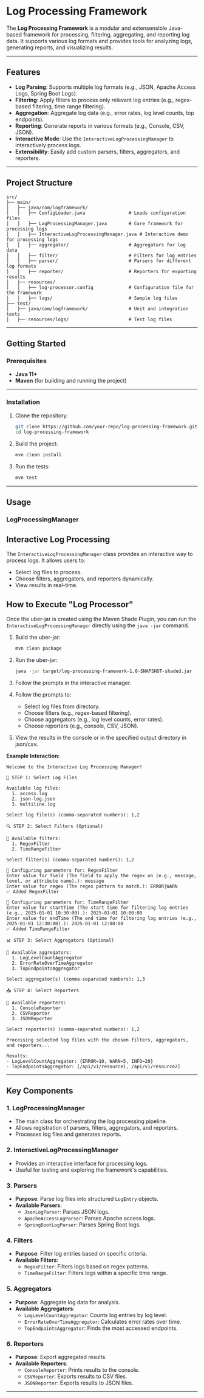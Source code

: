 # Log Processing Framework

The **Log Processing Framework** is a modular and extensensible Java-based framework for processing, filtering, aggregating, and reporting log data. It supports various log formats and provides tools for analyzing logs, generating reports, and visualizing results.

---

## Features

- **Log Parsing**: Supports multiple log formats (e.g., JSON, Apache Access Logs, Spring Boot Logs).
- **Filtering**: Apply filters to process only relevant log entries (e.g., regex-based filtering, time range filtering).
- **Aggregation**: Aggregate log data (e.g., error rates, log level counts, top endpoints).
- **Reporting**: Generate reports in various formats (e.g., Console, CSV, JSON).
- **Interactive Mode**: Use the `InteractiveLogProcessingManager` to interactively process logs.
- **Extensibility**: Easily add custom parsers, filters, aggregators, and reporters.

---

## Project Structure

```
src/
├── main/
│   ├── java/com/logframework/
│   │   ├── ConfigLoader.java                # Loads configuration files
│   │   ├── LogProcessingManager.java        # Core framework for processing logs
│   │   ├── InteractiveLogProcessingManager.java # Interactive demo for processing logs
│   │   ├── aggregator/                      # Aggregators for log data
│   │   ├── filter/                          # Filters for log entries
│   │   ├── parser/                          # Parsers for different log formats
│   │   ├── reporter/                        # Reporters for exporting results
│   ├── resources/
│   │   ├── log-processor.config             # Configuration file for the framework
│   │   ├── logs/                            # Sample log files
├── test/
│   ├── java/com/logframework/               # Unit and integration tests
│   ├── resources/logs/                      # Test log files
```

---

## Getting Started

### Prerequisites

- **Java 11+**
- **Maven** (for building and running the project)

---

### Installation

1. Clone the repository:

   ```bash
   git clone https://github.com/your-repo/log-processing-framework.git
   cd log-processing-framework
   ```

2. Build the project:

   ```bash
   mvn clean install
   ```

3. Run the tests:
   ```bash
   mvn test
   ```

---

## Usage

### **LogProcessingManager**


## Interactive Log Processing

The `InteractiveLogProcessingManager` class provides an interactive way to process logs. It allows users to:

- Select log files to process.
- Choose filters, aggregators, and reporters dynamically.
- View results in real-time.


## How to Execute "Log Processor"

Once the uber-jar is created using the Maven Shade Plugin, you can run the `InteractiveLogProcessingManager` directly using the `java -jar` command.

1. Build the uber-jar:

   ```bash
   mvn clean package
   ```

2. Run the uber-jar:

   ```bash
   java -jar target/log-processing-framework-1.0-SNAPSHOT-shaded.jar
   ```

3. Follow the prompts in the interactive manager.

4. Follow the prompts to:

    - Select log files from directory.
    - Choose filters (e.g., regex-based filtering).
    - Choose aggregators (e.g., log level counts, error rates).
    - Choose reporters (e.g., console, CSV, JSON).

5. View the results in the console or in the specified output directory in json/csv.

**Example Interaction:**

```
Welcome to the Interactive Log Processing Manager!

📂 STEP 1: Select Log Files

Available log files:
  1. access.log
  2. json-log.json
  3. multiline.log

Select log file(s) (comma-separated numbers): 1,2

🔍 STEP 2: Select Filters (Optional)

🧩 Available filters:
  1. RegexFilter
  2. TimeRangeFilter

Select filter(s) (comma-separated numbers): 1,2

🔧 Configuring parameters for: RegexFilter
Enter value for field (The field to apply the regex on (e.g., message, level, or attribute name).): message
Enter value for regex (The regex pattern to match.): ERROR|WARN
✅ Added RegexFilter

🔧 Configuring parameters for: TimeRangeFilter
Enter value for startTime (The start time for filtering log entries (e.g., 2025-01-01 10:30:00).): 2025-01-01 10:00:00
Enter value for endTime (The end time for filtering log entries (e.g., 2025-01-01 12:30:00).): 2025-01-01 12:00:00
✅ Added TimeRangeFilter

📊 STEP 3: Select Aggregators (Optional)

🔢 Available aggregators:
  1. LogLevelCountAggregator
  2. ErrorRateOverTimeAggregator
  3. TopEndpointsAggregator

Select aggregator(s) (comma-separated numbers): 1,3

📤 STEP 4: Select Reporters

📂 Available reporters:
  1. ConsoleReporter
  2. CSVReporter
  3. JSONReporter

Select reporter(s) (comma-separated numbers): 1,2

Processing selected log files with the chosen filters, aggregators, and reporters...

Results:
- LogLevelCountAggregator: {ERROR=10, WARN=5, INFO=20}
- TopEndpointsAggregator: [/api/v1/resource1, /api/v1/resource2]
```

---

## Key Components

### 1. **LogProcessingManager**

- The main class for orchestrating the log processing pipeline.
- Allows registration of parsers, filters, aggregators, and reporters.
- Processes log files and generates reports.

### 2. **InteractiveLogProcessingManager**

- Provides an interactive interface for processing logs.
- Useful for testing and exploring the framework's capabilities.

### 3. **Parsers**

- **Purpose**: Parse log files into structured `LogEntry` objects.
- **Available Parsers**:
  - `JsonLogParser`: Parses JSON logs.
  - `ApacheAccessLogParser`: Parses Apache access logs.
  - `SpringBootLogParser`: Parses Spring Boot logs.

### 4. **Filters**

- **Purpose**: Filter log entries based on specific criteria.
- **Available Filters**:
  - `RegexFilter`: Filters logs based on regex patterns.
  - `TimeRangeFilter`: Filters logs within a specific time range.

### 5. **Aggregators**

- **Purpose**: Aggregate log data for analysis.
- **Available Aggregators**:
  - `LogLevelCountAggregator`: Counts log entries by log level.
  - `ErrorRateOverTimeAggregator`: Calculates error rates over time.
  - `TopEndpointsAggregator`: Finds the most accessed endpoints.

### 6. **Reporters**

- **Purpose**: Export aggregated results.
- **Available Reporters**:
  - `ConsoleReporter`: Prints results to the console.
  - `CSVReporter`: Exports results to CSV files.
  - `JSONReporter`: Exports results to JSON files.

---


